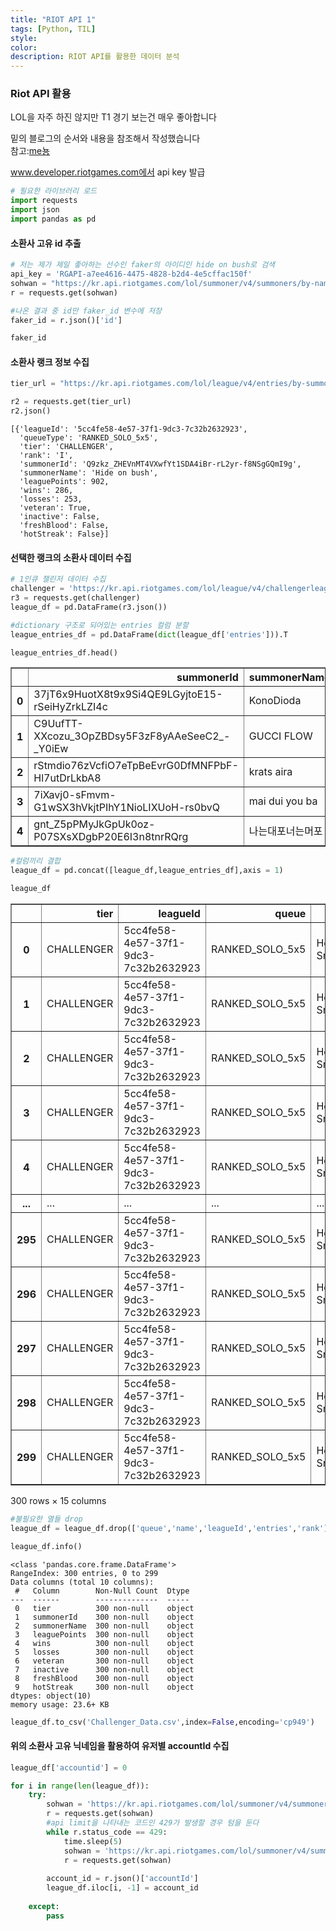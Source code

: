 ```yaml
---
title: "RIOT API 1"
tags: [Python, TIL]
style:
color:
description: RIOT API를 활용한 데이터 분석
---
```

### Riot API 활용 

LOL을 자주 하진 않지만 T1 경기 보는건 매우 좋아합니다

밑의 블로그의 순서와 내용을 참조해서 작성했습니다 <br/>
참고:[me뇽](https://shinminyong.tistory.com/11)   

www.developer.riotgames.com에서 api key 발급


```python
# 필요한 라이브러리 로드
import requests
import json
import pandas as pd
```

#### 소환사 고유 id 추출


```python
# 저는 제가 제일 좋아하는 선수인 faker의 아이디인 hide on bush로 검색
api_key = 'RGAPI-a7ee4616-4475-4828-b2d4-4e5cffac150f'
sohwan = "https://kr.api.riotgames.com/lol/summoner/v4/summoners/by-name/" +'hide on bush' +'?api_key=' + api_key
r = requests.get(sohwan)

#나온 결과 중 id만 faker_id 변수에 저장
faker_id = r.json()['id']

faker_id
```

#### 소환사 랭크 정보 수집


```python
tier_url = "https://kr.api.riotgames.com/lol/league/v4/entries/by-summoner/" + faker_id +'?api_key=' + api_key

r2 = requests.get(tier_url)
r2.json()
```




    [{'leagueId': '5cc4fe58-4e57-37f1-9dc3-7c32b2632923',
      'queueType': 'RANKED_SOLO_5x5',
      'tier': 'CHALLENGER',
      'rank': 'I',
      'summonerId': 'Q9zkz_ZHEVnMT4VXwfYt1SDA4iBr-rL2yr-f8NSgGQmI9g',
      'summonerName': 'Hide on bush',
      'leaguePoints': 902,
      'wins': 286,
      'losses': 253,
      'veteran': True,
      'inactive': False,
      'freshBlood': False,
      'hotStreak': False}]



#### 선택한 랭크의 소환사 데이터 수집


```python
# 1인큐 챌린저 데이터 수집
challenger = 'https://kr.api.riotgames.com/lol/league/v4/challengerleagues/by-queue/RANKED_SOLO_5x5?api_key='+api_key
r3 = requests.get(challenger)
league_df = pd.DataFrame(r3.json())
```


```python
#dictionary 구조로 되어있는 entries 컬럼 분할
league_entries_df = pd.DataFrame(dict(league_df['entries'])).T
```


```python
league_entries_df.head()
```




<div>
<style scoped>
    .dataframe tbody tr th:only-of-type {
        vertical-align: middle;
    }

    .dataframe tbody tr th {
        vertical-align: top;
    }

    .dataframe thead th {
        text-align: right;
    }
</style>
<table border="1" class="dataframe">
  <thead>
    <tr style="text-align: right;">
      <th></th>
      <th>summonerId</th>
      <th>summonerName</th>
      <th>leaguePoints</th>
      <th>rank</th>
      <th>wins</th>
      <th>losses</th>
      <th>veteran</th>
      <th>inactive</th>
      <th>freshBlood</th>
      <th>hotStreak</th>
    </tr>
  </thead>
  <tbody>
    <tr>
      <th>0</th>
      <td>37jT6x9HuotX8t9x9Si4QE9LGyjtoE15-rSeiHyZrkLZI4c</td>
      <td>KonoDioda</td>
      <td>834</td>
      <td>I</td>
      <td>315</td>
      <td>286</td>
      <td>False</td>
      <td>False</td>
      <td>False</td>
      <td>False</td>
    </tr>
    <tr>
      <th>1</th>
      <td>C9UufTT-XXcozu_3OpZBDsy5F3zF8yAAeSeeC2_-_Y0iEw</td>
      <td>GUCCI FLOW</td>
      <td>827</td>
      <td>I</td>
      <td>793</td>
      <td>737</td>
      <td>False</td>
      <td>False</td>
      <td>False</td>
      <td>False</td>
    </tr>
    <tr>
      <th>2</th>
      <td>rStmdio76zVcfiO7eTpBeEvrG0DfMNFPbF-Hl7utDrLkbA8</td>
      <td>krats aira</td>
      <td>951</td>
      <td>I</td>
      <td>248</td>
      <td>206</td>
      <td>True</td>
      <td>False</td>
      <td>False</td>
      <td>False</td>
    </tr>
    <tr>
      <th>3</th>
      <td>7iXavj0-sFmvm-G1wSX3hVkjtPIhY1NioLIXUoH-rs0bvQ</td>
      <td>mai dui you ba</td>
      <td>873</td>
      <td>I</td>
      <td>156</td>
      <td>119</td>
      <td>False</td>
      <td>False</td>
      <td>False</td>
      <td>False</td>
    </tr>
    <tr>
      <th>4</th>
      <td>gnt_Z5pPMyJkGpUk0oz-P07SXsXDgbP20E6I3n8tnrRQrg</td>
      <td>나는대포너는머포</td>
      <td>1199</td>
      <td>I</td>
      <td>532</td>
      <td>468</td>
      <td>True</td>
      <td>False</td>
      <td>False</td>
      <td>False</td>
    </tr>
  </tbody>
</table>
</div>




```python
#컬럼끼리 결합
league_df = pd.concat([league_df,league_entries_df],axis = 1) 
```


```python
league_df
```




<div>
<style scoped>
    .dataframe tbody tr th:only-of-type {
        vertical-align: middle;
    }

    .dataframe tbody tr th {
        vertical-align: top;
    }

    .dataframe thead th {
        text-align: right;
    }
</style>
<table border="1" class="dataframe">
  <thead>
    <tr style="text-align: right;">
      <th></th>
      <th>tier</th>
      <th>leagueId</th>
      <th>queue</th>
      <th>name</th>
      <th>entries</th>
      <th>summonerId</th>
      <th>summonerName</th>
      <th>leaguePoints</th>
      <th>rank</th>
      <th>wins</th>
      <th>losses</th>
      <th>veteran</th>
      <th>inactive</th>
      <th>freshBlood</th>
      <th>hotStreak</th>
    </tr>
  </thead>
  <tbody>
    <tr>
      <th>0</th>
      <td>CHALLENGER</td>
      <td>5cc4fe58-4e57-37f1-9dc3-7c32b2632923</td>
      <td>RANKED_SOLO_5x5</td>
      <td>Hecarim's Snipers</td>
      <td>{'summonerId': '37jT6x9HuotX8t9x9Si4QE9LGyjtoE...</td>
      <td>37jT6x9HuotX8t9x9Si4QE9LGyjtoE15-rSeiHyZrkLZI4c</td>
      <td>KonoDioda</td>
      <td>834</td>
      <td>I</td>
      <td>315</td>
      <td>286</td>
      <td>False</td>
      <td>False</td>
      <td>False</td>
      <td>False</td>
    </tr>
    <tr>
      <th>1</th>
      <td>CHALLENGER</td>
      <td>5cc4fe58-4e57-37f1-9dc3-7c32b2632923</td>
      <td>RANKED_SOLO_5x5</td>
      <td>Hecarim's Snipers</td>
      <td>{'summonerId': 'C9UufTT-XXcozu_3OpZBDsy5F3zF8y...</td>
      <td>C9UufTT-XXcozu_3OpZBDsy5F3zF8yAAeSeeC2_-_Y0iEw</td>
      <td>GUCCI FLOW</td>
      <td>827</td>
      <td>I</td>
      <td>793</td>
      <td>737</td>
      <td>False</td>
      <td>False</td>
      <td>False</td>
      <td>False</td>
    </tr>
    <tr>
      <th>2</th>
      <td>CHALLENGER</td>
      <td>5cc4fe58-4e57-37f1-9dc3-7c32b2632923</td>
      <td>RANKED_SOLO_5x5</td>
      <td>Hecarim's Snipers</td>
      <td>{'summonerId': 'rStmdio76zVcfiO7eTpBeEvrG0DfMN...</td>
      <td>rStmdio76zVcfiO7eTpBeEvrG0DfMNFPbF-Hl7utDrLkbA8</td>
      <td>krats aira</td>
      <td>951</td>
      <td>I</td>
      <td>248</td>
      <td>206</td>
      <td>True</td>
      <td>False</td>
      <td>False</td>
      <td>False</td>
    </tr>
    <tr>
      <th>3</th>
      <td>CHALLENGER</td>
      <td>5cc4fe58-4e57-37f1-9dc3-7c32b2632923</td>
      <td>RANKED_SOLO_5x5</td>
      <td>Hecarim's Snipers</td>
      <td>{'summonerId': '7iXavj0-sFmvm-G1wSX3hVkjtPIhY1...</td>
      <td>7iXavj0-sFmvm-G1wSX3hVkjtPIhY1NioLIXUoH-rs0bvQ</td>
      <td>mai dui you ba</td>
      <td>873</td>
      <td>I</td>
      <td>156</td>
      <td>119</td>
      <td>False</td>
      <td>False</td>
      <td>False</td>
      <td>False</td>
    </tr>
    <tr>
      <th>4</th>
      <td>CHALLENGER</td>
      <td>5cc4fe58-4e57-37f1-9dc3-7c32b2632923</td>
      <td>RANKED_SOLO_5x5</td>
      <td>Hecarim's Snipers</td>
      <td>{'summonerId': 'gnt_Z5pPMyJkGpUk0oz-P07SXsXDgb...</td>
      <td>gnt_Z5pPMyJkGpUk0oz-P07SXsXDgbP20E6I3n8tnrRQrg</td>
      <td>나는대포너는머포</td>
      <td>1199</td>
      <td>I</td>
      <td>532</td>
      <td>468</td>
      <td>True</td>
      <td>False</td>
      <td>False</td>
      <td>False</td>
    </tr>
    <tr>
      <th>...</th>
      <td>...</td>
      <td>...</td>
      <td>...</td>
      <td>...</td>
      <td>...</td>
      <td>...</td>
      <td>...</td>
      <td>...</td>
      <td>...</td>
      <td>...</td>
      <td>...</td>
      <td>...</td>
      <td>...</td>
      <td>...</td>
      <td>...</td>
    </tr>
    <tr>
      <th>295</th>
      <td>CHALLENGER</td>
      <td>5cc4fe58-4e57-37f1-9dc3-7c32b2632923</td>
      <td>RANKED_SOLO_5x5</td>
      <td>Hecarim's Snipers</td>
      <td>{'summonerId': 'utgBDqPXXan6c37MCw0RYnxkBAZ87H...</td>
      <td>utgBDqPXXan6c37MCw0RYnxkBAZ87HslqyPiw5a8yx0PHhE</td>
      <td>mente1</td>
      <td>1064</td>
      <td>I</td>
      <td>268</td>
      <td>192</td>
      <td>True</td>
      <td>False</td>
      <td>False</td>
      <td>False</td>
    </tr>
    <tr>
      <th>296</th>
      <td>CHALLENGER</td>
      <td>5cc4fe58-4e57-37f1-9dc3-7c32b2632923</td>
      <td>RANKED_SOLO_5x5</td>
      <td>Hecarim's Snipers</td>
      <td>{'summonerId': 'BUhpfNnBl_Afam_GHuqVzO79k_aUa-...</td>
      <td>BUhpfNnBl_Afam_GHuqVzO79k_aUa-PnP1-PLDcPRyskOgk</td>
      <td>T1 Oner</td>
      <td>849</td>
      <td>I</td>
      <td>797</td>
      <td>652</td>
      <td>True</td>
      <td>False</td>
      <td>False</td>
      <td>False</td>
    </tr>
    <tr>
      <th>297</th>
      <td>CHALLENGER</td>
      <td>5cc4fe58-4e57-37f1-9dc3-7c32b2632923</td>
      <td>RANKED_SOLO_5x5</td>
      <td>Hecarim's Snipers</td>
      <td>{'summonerId': 'ba0BNWy5sCLAgdiV0RZlz2UJE4f8iN...</td>
      <td>ba0BNWy5sCLAgdiV0RZlz2UJE4f8iNS8nQVMVgdRzUwYKKM</td>
      <td>간다라쿤다</td>
      <td>769</td>
      <td>I</td>
      <td>605</td>
      <td>562</td>
      <td>False</td>
      <td>False</td>
      <td>True</td>
      <td>False</td>
    </tr>
    <tr>
      <th>298</th>
      <td>CHALLENGER</td>
      <td>5cc4fe58-4e57-37f1-9dc3-7c32b2632923</td>
      <td>RANKED_SOLO_5x5</td>
      <td>Hecarim's Snipers</td>
      <td>{'summonerId': 'eKANbFOxq_uQ6VdxRJwwds-AKb1nQK...</td>
      <td>eKANbFOxq_uQ6VdxRJwwds-AKb1nQKf2bSOwTmGDUgu_tR8</td>
      <td>장래희망우솝</td>
      <td>1241</td>
      <td>I</td>
      <td>284</td>
      <td>223</td>
      <td>True</td>
      <td>False</td>
      <td>False</td>
      <td>False</td>
    </tr>
    <tr>
      <th>299</th>
      <td>CHALLENGER</td>
      <td>5cc4fe58-4e57-37f1-9dc3-7c32b2632923</td>
      <td>RANKED_SOLO_5x5</td>
      <td>Hecarim's Snipers</td>
      <td>{'summonerId': '83KaBFle4bzsHv25ZL4TJfNKlJc4Ii...</td>
      <td>83KaBFle4bzsHv25ZL4TJfNKlJc4Iio29ZeGP4sbOXxvFOI</td>
      <td>wangguangyudedie</td>
      <td>855</td>
      <td>I</td>
      <td>265</td>
      <td>210</td>
      <td>False</td>
      <td>False</td>
      <td>False</td>
      <td>False</td>
    </tr>
  </tbody>
</table>
<p>300 rows × 15 columns</p>
</div>




```python
#불필요한 열들 drop
league_df = league_df.drop(['queue','name','leagueId','entries','rank'],axis=1)
```


```python
league_df.info()
```

    <class 'pandas.core.frame.DataFrame'>
    RangeIndex: 300 entries, 0 to 299
    Data columns (total 10 columns):
     #   Column        Non-Null Count  Dtype 
    ---  ------        --------------  ----- 
     0   tier          300 non-null    object
     1   summonerId    300 non-null    object
     2   summonerName  300 non-null    object
     3   leaguePoints  300 non-null    object
     4   wins          300 non-null    object
     5   losses        300 non-null    object
     6   veteran       300 non-null    object
     7   inactive      300 non-null    object
     8   freshBlood    300 non-null    object
     9   hotStreak     300 non-null    object
    dtypes: object(10)
    memory usage: 23.6+ KB
    


```python
league_df.to_csv('Challenger_Data.csv',index=False,encoding='cp949')
```

#### 위의 소환사 고유 닉네임을 활용하여 유저별 accountId 수집


```python
league_df['accountid'] = 0
```


```python
for i in range(len(league_df)):
    try:
        sohwan = 'https://kr.api.riotgames.com/lol/summoner/v4/summoners/by-name/' + league_df['summonerName'].iloc[i]+'?api_key='+api_key
        r = requests.get(sohwan)
        #api limit을 나타내는 코드인 429가 발생할 경우 텀을 둔다
        while r.status_code == 429:
            time.sleep(5)
            sohwan = 'https://kr.api.riotgames.com/lol/summoner/v4/summoners/by-name/' + league_df['summonerName'].iloc[i] + '?api_key=' + api_key
            r = requests.get(sohwan)
        
        account_id = r.json()['accountId']
        league_df.iloc[i, -1] = account_id
    
    except:
        pass
```

